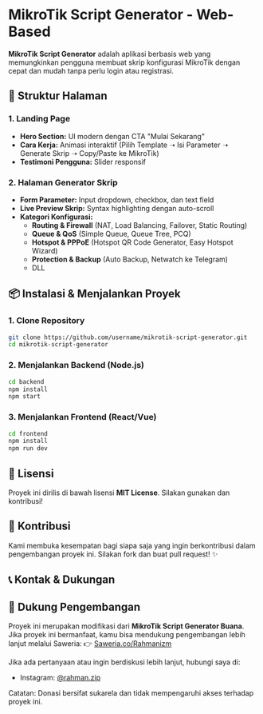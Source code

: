 # MikroTik Script Generator - Web-Based

**MikroTik Script Generator** adalah aplikasi berbasis web yang memungkinkan pengguna membuat skrip konfigurasi MikroTik dengan cepat dan mudah tanpa perlu login atau registrasi.

## 📄 Struktur Halaman

### **1. Landing Page**

- **Hero Section:** UI modern dengan CTA "Mulai Sekarang"
- **Cara Kerja:** Animasi interaktif (Pilih Template ➝ Isi Parameter ➝ Generate Skrip ➝ Copy/Paste ke MikroTik)
- **Testimoni Pengguna:** Slider responsif

### **2. Halaman Generator Skrip**

- **Form Parameter:** Input dropdown, checkbox, dan text field
- **Live Preview Skrip:** Syntax highlighting dengan auto-scroll
- **Kategori Konfigurasi:**
  - **Routing & Firewall** (NAT, Load Balancing, Failover, Static Routing)
  - **Queue & QoS** (Simple Queue, Queue Tree, PCQ)
  - **Hotspot & PPPoE** (Hotspot QR Code Generator, Easy Hotspot Wizard)
  - **Protection & Backup** (Auto Backup, Netwatch ke Telegram)
  - DLL
## 📦 Instalasi & Menjalankan Proyek

### **1. Clone Repository**

```bash
git clone https://github.com/username/mikrotik-script-generator.git
cd mikrotik-script-generator
```

### **2. Menjalankan Backend (Node.js)**

```bash
cd backend
npm install
npm start
```

### **3. Menjalankan Frontend (React/Vue)**

```bash
cd frontend
npm install
npm run dev
```

## 📜 Lisensi

Proyek ini dirilis di bawah lisensi **MIT License**. Silakan gunakan dan kontribusi!

## 🤝 Kontribusi

Kami membuka kesempatan bagi siapa saja yang ingin berkontribusi dalam pengembangan proyek ini. Silakan fork dan buat pull request! ✨

## 📞 Kontak & Dukungan



## 🎁 Dukung Pengembangan
Proyek ini merupakan modifikasi dari **MikroTik Script Generator Buana**.  
Jika proyek ini bermanfaat, kamu bisa mendukung pengembangan lebih lanjut melalui Saweria:
👉 [Saweria.co/Rahmanizm](https://saweria.co/Rahmanizm)  

Jika ada pertanyaan atau ingin berdiskusi lebih lanjut, hubungi saya di:
- Instagram: [@rahman.zip](https://instagram.com/rahman.zip)

Catatan: Donasi bersifat sukarela dan tidak mempengaruhi akses terhadap proyek ini.  

